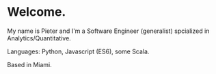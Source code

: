 # Welcome. 

My name is Pieter and I'm a Software Engineer (generalist) spcialized in Analytics/Quantitative.

Languages: Python, Javascript (ES6), some Scala.

Based in Miami.


